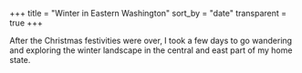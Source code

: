 +++
title = "Winter in Eastern Washington"
sort_by = "date"
transparent = true
+++

After the Christmas festivities were over, I took a few days to go wandering and exploring the winter landscape in the central and east part of my home state.
